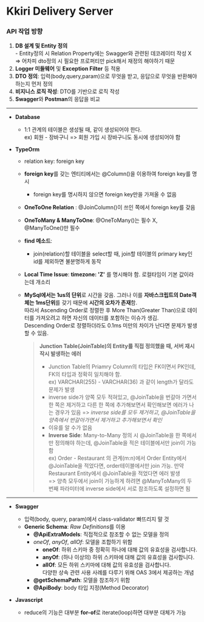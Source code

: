 # Kkiri Delivery Server

### API 작업 방향

1. **DB 설계 및 Entity 정의**  
   \- Entity정의 시 Relation Property에는 Swagger와 관련된 데코레이터 작성 X  
    => 어차피 dto정의 시 필요한 프로퍼티만 pick해서 재정의 해야하기 때문
2. **Logger 미들웨어** 및 **Exception Filter** 등 적용
3. **DTO 정의**: 입력(body,query,param)으로 무엇을 받고, 응답으로 무엇을 반환해야 하는지 먼저 정의
4. **비지니스 로직 작성**: DTO를 기반으로 로직 작성
5. **Swagger**와 **Postman**의 응답을 비교

---

- **Database**

  - 1:1 관계의 테이블은 생성될 때, 같이 생성되어야 한다.  
    ex) 회원 - 장바구니 => 회원 가입 시 장바구니도 동시에 생성되어야 함

- **TypeOrm**

  - relation key: foreign key
  - **foreign key**를 갖는 엔티티에서는 @Column()을 이용하여 foreign key를 명시
    - foreign key를 명시하지 않으면 foreign key만을 가져올 수 없음
  - **OneToOne Relation** : @JoinColumn()이 쓰인 쪽에서 foreign key를 갖음
  - **OneToMany & ManyToOne**: @OneToMany()는 필수 X, @ManyToOne()만 필수
  - **find 메소드**:

    - join(relation)할 테이블을 select할 때, join할 테이블의 primary key인 id를 제외하면 불분명하게 동작

  - **Local Time Issue**: **timezone: 'Z'** 를 명시해야 함. 로컬타임이 기본 값이라는데 개소리
  - **MySql에서는 1us의 단위**로 시간을 갖음. 그러나 이를 **자바스크립트의 Date객체는 1ms단위**를 갖기 때문에 **시간의 오차가 존재**함.  
     따라서 Ascending Order로 정렬한 후 More Than(Greater Than)으로 데이터를 가져오려고 하면 자신의 데이터를 포함하는 이슈가 생김.  
     Descending Order로 정렬하더라도 0.1ms 미만의 차이가 난다면 문제가 발생할 수 있음.
    > **Junction Table(JoinTable)의 Entity를 직접 정의했을 때, 서버 재시작시 발생하는 에러**
    >
    > - Junction Table의 Priamry Column의 타입은 FK이면서 PK인데, FK의 타입과 정확히 일치해야 함.  
    >   ex) VARCHAR(255) - VARCHAR(36) 과 같이 length가 달라도 문제가 발생
    > - inverse side가 양쪽 모두 적혀있고, @JoinTable을 번갈아 가면서 한 쪽은 제거하고 다른 한 쪽에 추가해보면서 확인해보면 에러가 나는 경우가 있음
    >   => _inverse side를 모두 제거하고, @JoinTable을 양측에서 번갈아가면서 제거하고 추가해보면서 확인_
    > - 이유를 알 수가 없음
    > - **Inverse Side**: Many-to-Many 정의 시 @JoinTable을 한 쪽에서만 정의해야 하는데, @JoinTable을 적은 테이블에서만 join이 가능함  
    >   ex) Order - Restaurant 의 관계(m:n)에서 Order Entity에서 @JoinTable을 적었다면, order테이블에서만 join 가능. 만약 Restaurant Entity에서 @JoinTable을 적었다면 에러 발생  
    >   => 양측 모두에서 join이 가능하게 하려면 @ManyToMany의 두 번째 파라미터에 inverse side에서 서로 참조하도록 설정하면 됨

---

- **Swagger**

  - 입력(body, query, param)에서 class-validator 빠뜨리지 말 것
  - **Generic Schema**: *Raw Definitions*를 이용
    - **@ApiExtraModels**: 직접적으로 참조할 수 없는 모델을 정의
    - _oneOf_, _anyOf_, _allOf_: 모델을 조합하기 위함
      - **oneOf**: 하위 스키마 중 정확히 하나에 대해 값의 유효성을 검사합니다.
      - **anyOf**: (하나 이상의) 하위 스키마에 대해 값의 유효성을 검사합니다.
      - **allOf**: 모든 하위 스키마에 대해 값의 유효성을 검사합니다.  
        다양한 상속 관련 사용 사례를 다루기 위해 OAS 3에서 제공하는 개념
    - **@getSchemaPath**: 모델을 참조하기 위함
    - **@ApiBody**: body 타입 지정(Method Decorator)

- **Javascript**
  - reduce의 기능은 대부분 **for-of**로 iterate(loop)하면 대부분 대체가 가능
